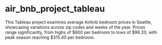 # air_bnb_project_tableau


This Tableau project examines average Airbnb bedroom prices in Seattle, showcasing variations across zip codes and weeks of the year. 
Prices range significantly, from highs of $600 per bedroom to lows of $96.20, with peak season reaching $315.40 per bedroom.
